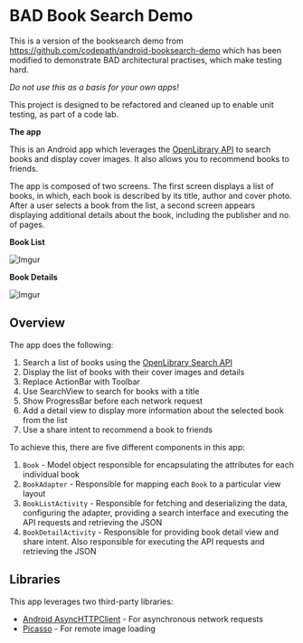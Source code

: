 # BAD Book Search Demo

This is a version of the booksearch demo from https://github.com/codepath/android-booksearch-demo
which has been modified to demonstrate BAD architectural practises, which make testing hard.

*Do not use this as a basis for your own apps!*

This project is designed to be refactored and cleaned up to enable unit testing, as part of a code
lab.


**The app**

This is an Android app which leverages the [OpenLibrary API](https://openlibrary.org/developers/api) to search books and display cover images. It also allows you to recommend books to friends.

The app is composed of two screens. The first screen displays a list of books, in which, each book is described by its title, author and cover photo. After a user selects a book from the list, a second screen appears displaying additional details about the book, including the publisher and no. of pages.

**Book List**

![Imgur](http://i.imgur.com/sSINs2zl.png)

**Book Details**

![Imgur](http://i.imgur.com/y9a4AtQl.png)

## Overview

The app does the following:

1. Search a list of books using the [OpenLibrary Search API](https://openlibrary.org/dev/docs/api/search)
2. Display the list of books with their cover images and details
3. Replace ActionBar with Toolbar
4. Use SearchView to search for books with a title
5. Show ProgressBar before each network request
6. Add a detail view to display more information about the selected book from the list
7. Use a share intent to recommend a book to friends

To achieve this, there are five different components in this app:

1. `Book` - Model object responsible for encapsulating the attributes for each individual book
2. `BookAdapter` - Responsible for mapping each `Book` to a particular view layout
3. `BookListActivity` - Responsible for fetching and deserializing the data, configuring the adapter, providing a search interface and executing the API requests and retrieving the JSON
4. `BookDetailActivity` - Responsible for providing book detail view and share intent.  Also responsible for executing the API requests and retrieving the JSON

## Libraries

This app leverages two third-party libraries:

 * [Android AsyncHTTPClient](http://loopj.com/android-async-http/) - For asynchronous network requests
 * [Picasso](http://square.github.io/picasso/) - For remote image loading

